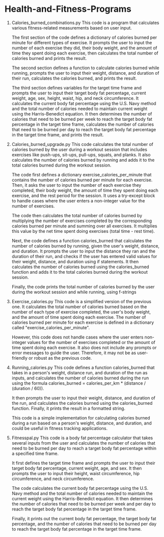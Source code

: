 # Health-and-Fitness-Programs
1. Calories_burned_combinations.py
    This code is a program that calculates various fitness-related measurements based on user input.

    The first section of the code defines a dictionary of calories burned per minute for different types of exercise. It prompts the user to input the number of each exercise they did, their body weight, and the amount of time they spent doing each exercise, then calculates the total number of calories burned and prints the result.

    The second section defines a function to calculate calories burned while running, prompts the user to input their weight, distance, and duration of their run, calculates the calories burned, and prints the result.

    The third section defines variables for the target time frame and prompts the user to input their target body fat percentage, current weight, age, sex, height, waist, hip, and neck circumference. It calculates the current body fat percentage using the U.S. Navy method and the total number of calories needed to maintain current weight using the Harris-Benedict equation. It then determines the number of calories that need to be burned per week to reach the target body fat percentage in the target time frame, calculates the number of calories that need to be burned per day to reach the target body fat percentage in the target time frame, and prints the result.

2. Calories_burned_upgrade.py
    This code calculates the total number of calories burned by the user during a workout session that includes exercises like push-ups, sit-ups, pull-ups, squats, and planks. It also calculates the number of calories burned by running and adds it to the total calories burned during the workout session.

    The code first defines a dictionary exercise_calories_per_minute that contains the number of calories burned per minute for each exercise. Then, it asks the user to input the number of each exercise they completed, their body weight, the amount of time they spent doing each exercise, and the rest period for the session. It uses a try-except block to handle cases where the user enters a non-integer value for the number of exercises.

    The code then calculates the total number of calories burned by multiplying the number of exercises completed by the corresponding calories burned per minute and summing over all exercises. It multiplies this value by the net time spent doing exercises (total time - rest time).

    Next, the code defines a function calories_burned that calculates the number of calories burned by running, given the user's weight, distance, and duration. It prompts the user to input the distance they ran and the duration of their run, and checks if the user has entered valid values for their weight, distance, and duration using if statements. It then calculates the number of calories burned using the calories_burned function and adds it to the total calories burned during the workout session.

    Finally, the code prints the total number of calories burned by the user during the workout session and while running, using f-strings
    
3. Exercise_calories.py
    This code is a simplified version of the previous one. It calculates the total number of calories burned based on the number of each type of exercise completed, the user's body weight, and the amount of time spent doing each exercise. The number of calories burned per minute for each exercise is defined in a dictionary called "exercise_calories_per_minute".

    However, this code does not handle cases where the user enters non-integer values for the number of exercises completed or the amount of time spent doing each exercise. It also does not include any prompts or error messages to guide the user. Therefore, it may not be as user-friendly or robust as the previous code.
    
4. Running_calories.py
    This code defines a function calories_burned that takes in a person's weight, distance run, and duration of the run as inputs, and calculates the number of calories burned during the run using the formula calories_burned = calories_per_km * (distance / (duration / 60)).

    It then prompts the user to input their weight, distance, and duration of the run, and calculates the calories burned using the calories_burned function. Finally, it prints the result in a formatted string.

    This code is a simple implementation for calculating calories burned during a run based on a person's weight, distance, and duration, and could be useful in fitness tracking applications.
    
5. Fitnesspal.py
    This code is a body fat percentage calculator that takes several inputs from the user and calculates the number of calories that need to be burned per day to reach a target body fat percentage within a specified time frame.

    It first defines the target time frame and prompts the user to input their target body fat percentage, current weight, age, and sex. It then prompts the user to input their height, waist circumference, hip circumference, and neck circumference.

    The code calculates the current body fat percentage using the U.S. Navy method and the total number of calories needed to maintain the current weight using the Harris-Benedict equation. It then determines the number of calories that need to be burned per week and per day to reach the target body fat percentage in the target time frame.

    Finally, it prints out the current body fat percentage, the target body fat percentage, and the number of calories that need to be burned per day to reach the target body fat percentage in the target time frame.
